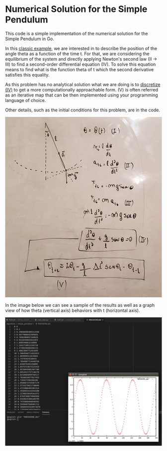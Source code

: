# Numerical Solution for the Simple Pendulum

This code is a simple implementation of the numerical solution for the Simple
Pendulum in Go.

In this [classic example](https://en.wikipedia.org/wiki/Pendulum_(mathematics)#Simple_gravity_pendulum), we are interested in to describe the position of the 
angle theta as a function of the time t. For that, we are considering the 
equilibrium of the system and directly applying Newton's second law (II -> III)
to find a second-order differential equation (IV). To solve this equation means to find
what is the function theta of t which the second derivative satisfies this equality.

As this problem has no analytical solution what we are doing is to [discretize (IV)](https://en.wikipedia.org/wiki/Numerical_methods_for_ordinary_differential_equations#Numerical_solutions_to_second-order_one-dimensional_boundary_value_problems)
to get a more computationally approachable form. (V) is often referred as an 
iterative map that can be then implemented using your programming language of choice.

Other details, such as the initial conditions for this problem, are in the code.

![](./20200205_220012.jpg)

In the image below we can see a sample of the results as well as a graph view of
how theta (vertical axis) behaviors with t (horizontal axis).

![](./Selection_660.png)